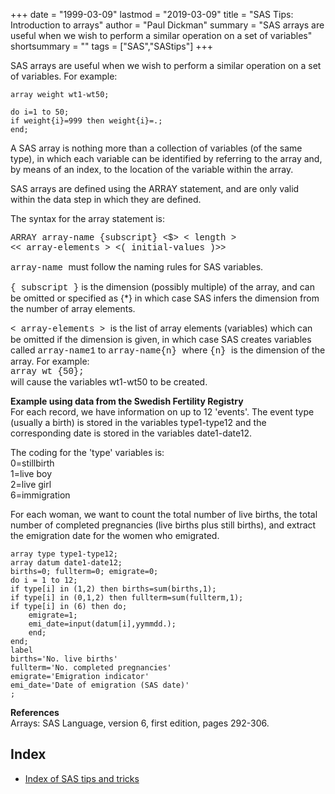+++
date = "1999-03-09"
lastmod = "2019-03-09"
title = "SAS Tips: Introduction to arrays"
author = "Paul Dickman"
summary = "SAS arrays are useful when we wish to perform a similar operation on a set of variables"
shortsummary = "" 
tags = ["SAS","SAStips"]
+++

<p>SAS arrays are useful when we wish to perform a similar operation on a
set of variables. For example:</p> 

```sas
array weight wt1-wt50;

do i=1 to 50;
if weight{i}=999 then weight{i}=.;
end;
```

<p>A SAS array is nothing more than a collection of variables (of the same
type), in which each variable can be identified by referring to the array
and, by means of an index, to the location of the variable within the
array.</p>
<p>SAS arrays are defined using the ARRAY statement, and are only valid
within the data step in which they are defined.</p>
<p>The syntax for the array statement is:</p>
<p><font face="Courier New">ARRAY array-name {subscript} &lt;$> &lt; length >&nbsp;<br>
&lt;&lt; array-elements > &lt;( initial-values )>></font></p>
<p><font face="Courier New"> array-name </font>must follow the naming
rules for SAS variables.</p>
<p><font face="Courier New"> { subscript }</font> is the dimension
(possibly multiple) of the array, and can be omitted or specified as {*}
in which case SAS infers the dimension from the number of array elements.</p>
<p><font face="Courier New">&lt; array-elements > </font>is the list of
array elements (variables) which can be omitted if the dimension is given,
in which case SAS creates variables called <font face="Courier New"> array-name1</font>
to <font face="Courier New"> array-name{n} </font>where <font face="Courier New">{n}
</font>is the dimension of the array. For example:<br>
<font face="Courier New">array wt {50};</font><br>
will cause the variables wt1-wt50 to be created.</p>
<p><b>Example using data from the Swedish Fertility Registry<br>
</b>For each record, we have information on up to 12 'events'. The event type
(usually a birth) is stored in the variables type1-type12 and the
corresponding date is stored in the variables date1-date12.</p>
<p>The coding for the 'type' variables is:<br>
0=stillbirth<br>
1=live boy<br>
2=live girl<br>
6=immigration</p>
<p>For each woman, we want to count the total number of live births, the
total number of completed pregnancies (live births plus still births), and
extract the emigration date for the women who emigrated.</p>

```sas
array type type1-type12;
array datum date1-date12;
births=0; fullterm=0; emigrate=0;
do i = 1 to 12;
if type[i] in (1,2) then births=sum(births,1);
if type[i] in (0,1,2) then fullterm=sum(fullterm,1);
if type[i] in (6) then do;
    emigrate=1; 
    emi_date=input(datum[i],yymmdd.);
    end;
end;
label
births='No. live births'
fullterm='No. completed pregnancies'
emigrate='Emigration indicator'
emi_date='Date of emigration (SAS date)'
;
```

<p><b>References</b><br>
Arrays: SAS Language, version 6, first edition, pages 292-306.</p>
      
## **Index**
- [Index of SAS tips and tricks](/sastips/)


  